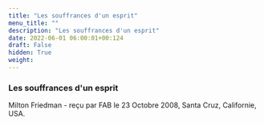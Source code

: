 ```yaml
---
title: "Les souffrances d'un esprit"
menu_title: ""
description: "Les souffrances d'un esprit"
date: 2022-06-01 06:00:01+00:124
draft: False
hidden: True
weight:
---
```

### Les souffrances d'un esprit

Milton Friedman - reçu par FAB le 23 Octobre 2008, Santa Cruz, Californie, USA.



